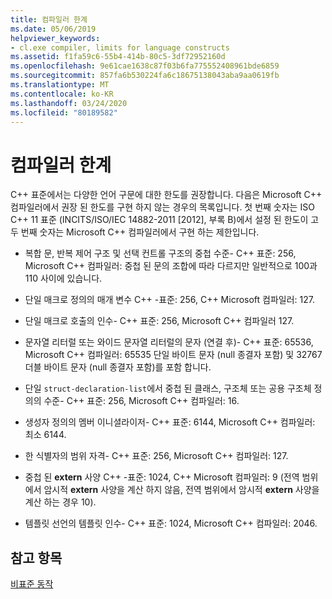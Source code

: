 ```yaml
---
title: 컴파일러 한계
ms.date: 05/06/2019
helpviewer_keywords:
- cl.exe compiler, limits for language constructs
ms.assetid: f1fa59c6-55b4-414b-80c5-3df72952160d
ms.openlocfilehash: 9e61cae1638c87f03b6fa775552408961bde6859
ms.sourcegitcommit: 857fa6b530224fa6c18675138043aba9aa0619fb
ms.translationtype: MT
ms.contentlocale: ko-KR
ms.lasthandoff: 03/24/2020
ms.locfileid: "80189582"
---
```

# <a name="compiler-limits"></a>컴파일러 한계

C++ 표준에서는 다양한 언어 구문에 대한 한도를 권장합니다. 다음은 Microsoft C++ 컴파일러에서 권장 된 한도를 구현 하지 않는 경우의 목록입니다. 첫 번째 숫자는 ISO C++ 11 표준 (INCITS/ISO/IEC 14882-2011 [2012], 부록 B)에서 설정 된 한도이 고 두 번째 숫자는 Microsoft C++ 컴파일러에서 구현 하는 제한입니다.

- 복합 문, 반복 제어 구조 및 선택 컨트롤 구조의 중첩 수준- C++ 표준: 256, Microsoft C++ 컴파일러: 중첩 된 문의 조합에 따라 다르지만 일반적으로 100과 110 사이에 있습니다.

- 단일 매크로 정의의 매개 변수 C++ -표준: 256, C++ Microsoft 컴파일러: 127.

- 단일 매크로 호출의 인수- C++ 표준: 256, Microsoft C++ 컴파일러 127.

- 문자열 리터럴 또는 와이드 문자열 리터럴의 문자 (연결 후)- C++ 표준: 65536, Microsoft C++ 컴파일러: 65535 단일 바이트 문자 (null 종결자 포함) 및 32767 더블 바이트 문자 (null 종결자 포함)를 포함 합니다.

- 단일 `struct-declaration-list`에서 중첩 된 클래스, 구조체 또는 공용 구조체 정의의 수준- C++ 표준: 256, Microsoft C++ 컴파일러: 16.

- 생성자 정의의 멤버 이니셜라이저- C++ 표준: 6144, Microsoft C++ 컴파일러: 최소 6144.

- 한 식별자의 범위 자격- C++ 표준: 256, Microsoft C++ 컴파일러: 127.

- 중첩 된 **extern** 사양 C++ -표준: 1024, C++ Microsoft 컴파일러: 9 (전역 범위에서 암시적 **extern** 사양을 계산 하지 않음, 전역 범위에서 암시적 **extern** 사양을 계산 하는 경우 10).

- 템플릿 선언의 템플릿 인수- C++ 표준: 1024, Microsoft C++ 컴파일러: 2046.

## <a name="see-also"></a>참고 항목

[비표준 동작](../cpp/nonstandard-behavior.md)
